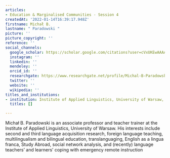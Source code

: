```yaml
---
articles:
- Education & Marginalised Communities - Session 4
createdAt: '2022-01-14T16:39:17.948Z'
firstname: Michał B.
lastname: " Paradowski "
picture: ''
picture_copyright: ''
reference: ''
social_channels:
  google_scholar: https://scholar.google.com/citations?user=cVxUKEwAAAAJ&hl=pl
  instagram: ''
  linkedin: ''
  mendeley: ''
  orcid_id: ''
  researchgate: https://www.researchgate.net/profile/Michal-B-Paradowski
  twitter: ''
  website: ''
  wikipedia: ''
titles_and_institutions:
- institution: Institute of Applied Linguistics, University of Warsaw, Poland
  titles: []

---
```

Michał B. Paradowski is an associate professor and teacher trainer at the Institute of Applied Linguistics, University of Warsaw. His interests include second and third language acquisition research, foreign language teaching, multilingualism and bilingual education, translanguaging, English as a lingua franca, Study Abroad, social network analysis, and (recently) language teachers’ and learners’ coping with emergency remote instruction